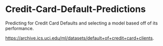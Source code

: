 # Credit-Card-Default-Predictions

Predicting for Credit Card Defaults and selecting a model based off of its performance. 

https://archive.ics.uci.edu/ml/datasets/default+of+credit+card+clients.
